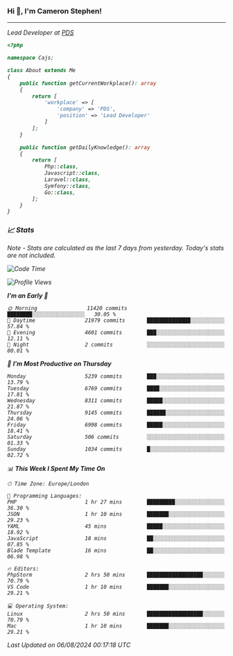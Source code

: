 ### Hi 👋, I'm Cameron Stephen!
<hr>
<p><em>Lead Developer at <a href="https://prindatasolutions.co.uk">PDS</a></p>


```php
<?php

namespace Cajs;

class About extends Me
{
    public function getCurrentWorkplace(): array
    {
        return [
            'workplace' => [
                'company' => 'PDS',
                'position' => 'Lead Developer'
            ]
        ];
    }

    public function getDailyKnowledge(): array
    {
        return [
            Php::class,
            Javascript::class,
            Laravel::class,
            Symfony::class,
            Go::class,
        ];
    }
}
```

### 📈 Stats
<p><em>Note - Stats are calculated as the last 7 days from yesterday. Today's stats are not included.</em></p>


<!--START_SECTION:waka-->
![Code Time](http://img.shields.io/badge/Code%20Time-3%2C889%20hrs%2047%20mins-blue)

![Profile Views](http://img.shields.io/badge/Profile%20Views-0-blue)

**I'm an Early 🐤** 

```text
🌞 Morning                11420 commits       ████████░░░░░░░░░░░░░░░░░   30.05 % 
🌆 Daytime                21979 commits       ██████████████░░░░░░░░░░░   57.84 % 
🌃 Evening                4601 commits        ███░░░░░░░░░░░░░░░░░░░░░░   12.11 % 
🌙 Night                  2 commits           ░░░░░░░░░░░░░░░░░░░░░░░░░   00.01 % 
```
📅 **I'm Most Productive on Thursday** 

```text
Monday                   5239 commits        ███░░░░░░░░░░░░░░░░░░░░░░   13.79 % 
Tuesday                  6769 commits        ████░░░░░░░░░░░░░░░░░░░░░   17.81 % 
Wednesday                8311 commits        █████░░░░░░░░░░░░░░░░░░░░   21.87 % 
Thursday                 9145 commits        ██████░░░░░░░░░░░░░░░░░░░   24.06 % 
Friday                   6998 commits        █████░░░░░░░░░░░░░░░░░░░░   18.41 % 
Saturday                 506 commits         ░░░░░░░░░░░░░░░░░░░░░░░░░   01.33 % 
Sunday                   1034 commits        █░░░░░░░░░░░░░░░░░░░░░░░░   02.72 % 
```


📊 **This Week I Spent My Time On** 

```text
🕑︎ Time Zone: Europe/London

💬 Programming Languages: 
PHP                      1 hr 27 mins        █████████░░░░░░░░░░░░░░░░   36.30 % 
JSON                     1 hr 10 mins        ███████░░░░░░░░░░░░░░░░░░   29.23 % 
YAML                     45 mins             █████░░░░░░░░░░░░░░░░░░░░   18.92 % 
JavaScript               18 mins             ██░░░░░░░░░░░░░░░░░░░░░░░   07.85 % 
Blade Template           16 mins             ██░░░░░░░░░░░░░░░░░░░░░░░   06.98 % 

🔥 Editors: 
PhpStorm                 2 hrs 50 mins       ██████████████████░░░░░░░   70.79 % 
VS Code                  1 hr 10 mins        ███████░░░░░░░░░░░░░░░░░░   29.21 % 

💻 Operating System: 
Linux                    2 hrs 50 mins       ██████████████████░░░░░░░   70.79 % 
Mac                      1 hr 10 mins        ███████░░░░░░░░░░░░░░░░░░   29.21 % 
```


 Last Updated on 06/08/2024 00:17:18 UTC
<!--END_SECTION:waka-->
